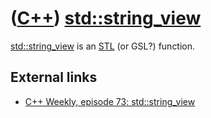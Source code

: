 # ([C++](Cpp.md)) [std::string_view](CppStdString_view.md)

[std::string_view](CppStdString_view.md) is an [STL](CppStl.md) (or GSL?) function.

## External links

 * [C++ Weekly, episode 73: std::string_view](https://www.youtube.com/watch?v=fj_CF8xK760) 

